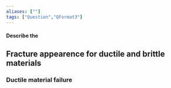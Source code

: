 ```yaml
---
aliases: [""]
tags: ["Question","QFormat3"]
---
```


#### Describe the
## Fracture appearence for ductile and brittle materials

### Ductile material failure

